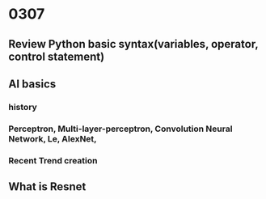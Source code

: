 # 0307

## Review Python basic syntax(variables, operator, control statement)

## AI basics

### history

### Perceptron, Multi-layer-perceptron, Convolution Neural Network, Le, AlexNet,

### Recent Trend creation

## What is Resnet

